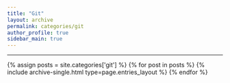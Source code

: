 ```yaml
---
title: "Git"
layout: archive
permalink: categories/git
author_profile: true
sidebar_main: true
---
```


***

{% assign posts = site.categories['git'] %}
{% for post in posts %} {% include archive-single.html type=page.entries_layout %} {% endfor %}



